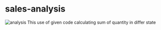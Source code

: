 # sales-analysis
![analysis](https://user-images.githubusercontent.com/69667751/100579495-5796cc00-32b2-11eb-9cc7-f960987e0530.PNG)
This use of given code calculating sum of quantity in differ state
